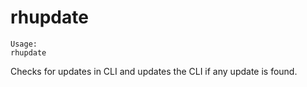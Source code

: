 # rhupdate

```
Usage:
rhupdate
```

Checks for updates in CLI and updates the CLI if any update is found.